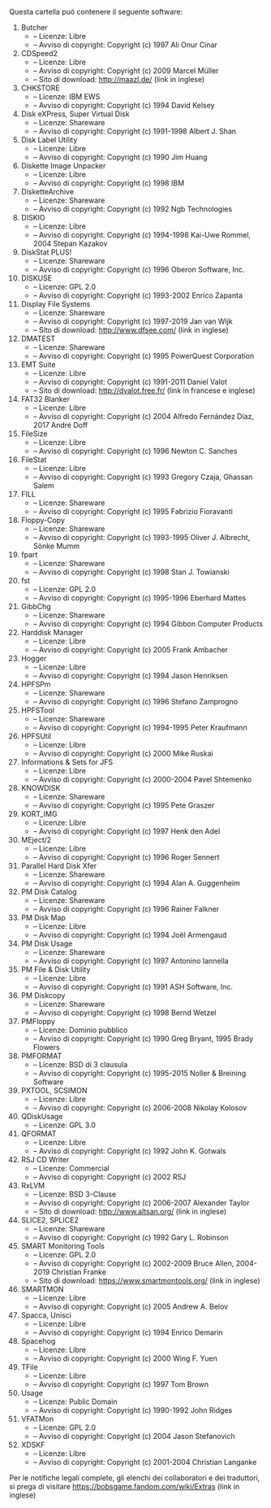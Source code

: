 ﻿Questa cartella può contenere il seguente software:

1. Butcher
   - – Licenze: Libre
   - – Avviso di copyright: Copyright (c) 1997 Ali Onur Cinar
2. CDSpeed2
   - – Licenze: Libre
   - – Avviso di copyright: Copyright (c) 2009 Marcel Müller
   - – Sito di download: http://maazl.de/ (link in inglese)
3. CHKSTORE
   - – Licenze: IBM EWS
   - – Avviso di copyright: Copyright (c) 1994 David Kelsey
4. Disk eXPress, Super Virtual Disk
   - – Licenze: Shareware
   - – Avviso di copyright: Copyright (c) 1991-1998 Albert J. Shan
5. Disk Label Utility
   - – Licenze: Libre
   - – Avviso di copyright: Copyright (c) 1990 Jim Huang
6. Diskette Image Unpacker
   - – Licenze: Libre
   - – Avviso di copyright: Copyright (c) 1998 IBM
7. DisketteArchive
   - – Licenze: Shareware
   - – Avviso di copyright: Copyright (c) 1992 Ngb Technologies
8. DISKIO
   - – Licenze: Libre
   - – Avviso di copyright: Copyright (c) 1994-1998 Kai-Uwe Rommel, 2004 Stepan Kazakov
9. DiskStat PLUS!
   - – Licenze: Shareware
   - – Avviso di copyright: Copyright (c) 1996 Oberon Software, Inc.
10. DISKUSE
    - – Licenze: GPL 2.0
    - – Avviso di copyright: Copyright (c) 1993-2002 Enrico Zapanta
11. Display File Systems
    - – Licenze: Shareware
    - – Avviso di copyright: Copyright (c) 1997-2019 Jan van Wijk
    - – Sito di download: http://www.dfsee.com/ (link in inglese)
12. DMATEST
    - – Licenze: Shareware
    - – Avviso di copyright: Copyright (c) 1995 PowerQuest Corporation
13. EMT Suite
    - – Licenze: Libre
    - – Avviso di copyright: Copyright (c) 1991-2011 Daniel Valot
    - – Sito di download: http://dvalot.free.fr/ (link in francese e inglese)
14. FAT32 Blanker
    - – Licenze: Libre
    - – Avviso di copyright: Copyright (c) 2004 Alfredo Fernández Díaz, 2017 André Doff
15. FileSize
    - – Licenze: Libre
    - – Avviso di copyright: Copyright (c) 1996 Newton C. Sanches
16. FileStat
    - – Licenze: Libre
    - – Avviso di copyright: Copyright (c) 1993 Gregory Czaja, Ghassan Salem
17. FILL
    - – Licenze: Shareware
    - – Avviso di copyright: Copyright (c) 1995 Fabrizio Fioravanti
18. Floppy-Copy
    - – Licenze: Shareware
    - – Avviso di copyright: Copyright (c) 1993-1995 Oliver J. Albrecht, Sönke Mumm
19. fpart
    - – Licenze: Shareware
    - – Avviso di copyright: Copyright (c) 1998 Stan J. Towianski
20. fst
    - – Licenze: GPL 2.0
    - – Avviso di copyright: Copyright (c) 1995-1996 Eberhard Mattes
21. GibbChg
    - – Licenze: Shareware
    - – Avviso di copyright: Copyright (c) 1994 Gibbon Computer Products
22. Harddisk Manager
    - – Licenze: Libre
    - – Avviso di copyright: Copyright (c) 2005 Frank Ambacher
23. Hogger
    - – Licenze: Libre
    - – Avviso di copyright: Copyright (c) 1994 Jason Henriksen
24. HPFSPm
    - – Licenze: Shareware
    - – Avviso di copyright: Copyright (c) 1996 Stefano Zamprogno
25. HPFSTool
    - – Licenze: Shareware
    - – Avviso di copyright: Copyright (c) 1994-1995 Peter Kraufmann
26. HPFSUtil
    - – Licenze: Libre
    - – Avviso di copyright: Copyright (c) 2000 Mike Ruskai
27. Informations & Sets for JFS
    - – Licenze: Libre
    - – Avviso di copyright: Copyright (c) 2000-2004 Pavel Shtemenko
28. KNOWDISK
    - – Licenze: Shareware
    - – Avviso di copyright: Copyright (c) 1995 Pete Graszer
29. KORT_IMG
    - – Licenze: Libre
    - – Avviso di copyright: Copyright (c) 1997 Henk den Adel
30. MEject/2
    - – Licenze: Libre
    - – Avviso di copyright: Copyright (c) 1996 Roger Sennert
31. Parallel Hard Disk Xfer
    - – Licenze: Shareware
    - – Avviso di copyright: Copyright (c) 1994 Alan A. Guggenheim
32. PM Disk Catalog
    - – Licenze: Shareware
    - – Avviso di copyright: Copyright (c) 1996 Rainer Falkner
33. PM Disk Map
    - – Licenze: Libre
    - – Avviso di copyright: Copyright (c) 1994 Joël Armengaud
34. PM Disk Usage
    - – Licenze: Shareware
    - – Avviso di copyright: Copyright (c) 1997 Antonino Iannella
35. PM File & Disk Utility
    - – Licenze: Libre
    - – Avviso di copyright: Copyright (c) 1991 ASH Software, Inc.
36. PM Diskcopy
    - – Licenze: Shareware
    - – Avviso di copyright: Copyright (c) 1998 Bernd Wetzel
37. PMFloppy
    - – Licenze: Dominio pubblico
    - – Avviso di copyright: Copyright (c) 1990 Greg Bryant, 1995 Brady Flowers
38. PMFORMAT
    - – Licenze: BSD di 3 clausula
    - – Avviso di copyright: Copyright (c) 1995-2015 Noller & Breining Software
39. PXTOOL, SCSIMON
    - – Licenze: Libre
    - – Avviso di copyright: Copyright (c) 2006-2008 Nikolay Kolosov
40. QDiskUsage
    - – Licenze: GPL 3.0
41. QFORMAT
    - – Licenze: Libre
    - – Avviso di copyright: Copyright (c) 1992 John K. Gotwals
42. RSJ CD Writer
    - – Licenze: Commercial
    - – Avviso di copyright: Copyright (c) 2002 RSJ
43. RxLVM
    - – Licenze: BSD 3-Clause
    - – Avviso di copyright: Copyright (c) 2006-2007 Alexander Taylor
    - – Sito di download: http://www.altsan.org/ (link in inglese)
44. SLICE2, SPLICE2
    - – Licenze: Shareware
    - – Avviso di copyright: Copyright (c) 1992 Gary L. Robinson
45. SMART Monitoring Tools
    - – Licenze: GPL 2.0
    - – Avviso di copyright: Copyright (c) 2002-2009 Bruce Allen, 2004-2019 Christian Franke
    - – Sito di download: https://www.smartmontools.org/ (link in inglese)
46. SMARTMON
    - – Licenze: Libre
    - – Avviso di copyright: Copyright (c) 2005 Andrew A. Belov
47. Spacca, Unisci
    - – Licenze: Libre
    - – Avviso di copyright: Copyright (c) 1994 Enrico Demarin
48. Spacehog
    - – Licenze: Libre
    - – Avviso di copyright: Copyright (c) 2000 Wing F. Yuen
49. TFile
    - – Licenze: Libre
    - – Avviso di copyright: Copyright (c) 1997 Tom Brown
50. Usage
    - – Licenze: Public Domain
    - – Avviso di copyright: Copyright (c) 1990-1992 John Ridges
51. VFATMon
    - – Licenze: GPL 2.0
    - – Avviso di copyright: Copyright (c) 2004 Jason Stefanovich
52. XDSKF
    - – Licenze: Libre
    - – Avviso di copyright: Copyright (c) 2001-2004 Christian Langanke

Per le notifiche legali complete, gli elenchi dei collaboratori e dei traduttori, si prega di visitare https://bobsgame.fandom.com/wiki/Extras (link in inglese)
